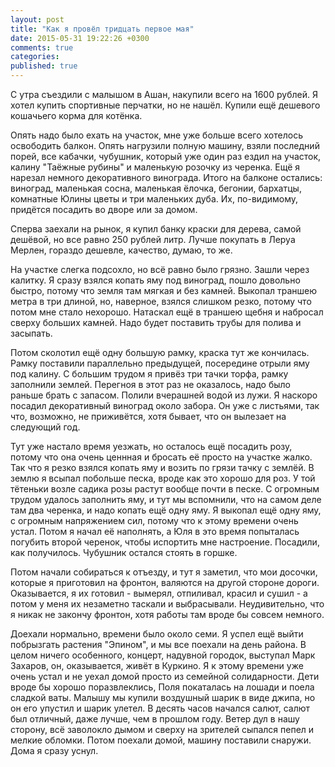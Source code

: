 ```yaml
---
layout: post
title: "Как я провёл тридцать первое мая"
date: 2015-05-31 19:22:26 +0300
comments: true
categories: 
published: true
---
```

С утра съездили с малышом в Ашан, накупили всего на 1600 рублей. Я хотел купить спортивные перчатки, но не нашёл. Купили ещё дешевого кошачьего корма для котёнка.

Опять надо было ехать на участок, мне уже больше всего хотелось освободить балкон. Опять нагрузили полную машину, взяли последний порей, все кабачки, чубушник, который уже один раз ездил на участок, калину "Таёжные рубины" и маленькую розочку из черенка. Ещё я нарезал немного декоративного винограда. Итого на балконе остались: виноград, маленькая сосна, маленькая ёлочка, бегонии, бархатцы, комнатные Юлины цветы и три маленьких дуба. Их, по-видимому, придётся посадить во дворе или за домом.

Сперва заехали на рынок, я купил банку краски для дерева, самой дешёвой, но все равно 250 рублей литр. Лучше покупать в Леруа Мерлен, гораздо дешевле, качество, думаю, то же.

На участке слегка подсохло, но всё равно было грязно. Зашли через калитку. Я сразу взялся копать яму под виноград, пошло довольно быстро, потому что земля там мягкая и без камней. Выкопал траншею метра в три длиной, но, наверное, взялся слишком резко, потому что потом мне стало нехорошо. Натаскал ещё в траншею щебня и набросал сверху больших камней. Надо будет поставить трубы для полива и засыпать.

Потом сколотил ещё одну большую рамку, краска тут же кончилась. Рамку поставили параллельно предыдущей, посередине отрыли яму под калину. С большим трудом я привёз три тачки торфа, рамку заполнили землей. Перегноя в этот раз не оказалось, надо было раньше брать с запасом. Полили вчерашней водой из лужи. Я наскоро посадил декоративный виноград около забора. Он уже с листьями, так что, возможно, не приживётся, хотя бывает, что он вылезает на следующий год.

Тут уже настало время уезжать, но осталось ещё посадить розу, потому что она очень ценнная и бросать её просто на участке жалко. Так что я резко взялся копать яму и возить по грязи тачку с землёй. В землю я всыпал побольше песка, вроде как это хорошо для роз. У той тётеньки возле садика розы растут вообще почти в песке. С огромным трудом удалось заполнить яму, и тут мы вспомнили, что на самом деле там два черенка, и надо копать ещё одну яму. Я выкопал ещё одну яму, с огромным напряжением сил, потому что к этому времени очень устал. Потом я начал её наполнять, а Юля в это время попыталась погубить второй черенок, чтобы испортить мне настроение. Посадили, как получилось. Чубушник остался стоять в горшке.

Потом начали собираться  к отъезду, и тут я заметил, что мои досочки, которые я приготовил на фронтон, валяются на другой стороне дороги. Оказывается, я их готовил - вымерял, отпиливал, красил и сушил - а потом у меня их незаметно таскали и выбрасывали. Неудивительно, что я никак не закончу фронтон, хотя работы там вроде бы совсем немного. 

Доехали нормально, времени было около семи. Я успел ещё выйти побрызгать растения "Эпином", и мы все поехали на день района. В целом ничего особенного, концерт, надувной городок, выступал Марк Захаров, он, оказывается, живёт в Куркино. Я к этому времени уже очень устал и не уехал домой просто из семейной солидарности. Дети вроде бы хорошо поразвлеклись, Поля покаталась на лошади и поела сладкой ваты. Малышу мы купили воздушный шарик в виде джипа, но он его упустил и шарик улетел. В десять часов начался салют, салют был отличный, даже лучше, чем в прошлом году. Ветер дул в нашу сторону, всё заволокло дымом и сверху на зрителей сыпался пепел и мелкие обломки. Потом поехали домой, машину поставили снаружи. Дома я сразу уснул.
